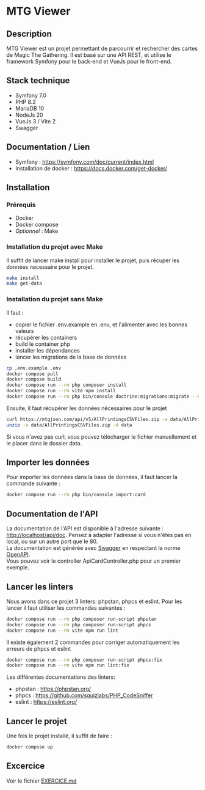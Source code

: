 # MTG Viewer

## Description

MTG Viewer est un projet permettant de parcourrir et rechercher des cartes de Magic The Gathering.
Il est basé sur une API REST, et utilise le framework Symfony pour le back-end et VueJs pour le front-end.

## Stack technique

- Symfony 7.0
- PHP 8.2
- MariaDB 10
- NodeJs 20
- VueJs 3 / Vite 2
- Swagger

## Documentation / Lien

- Symfony : <https://symfony.com/doc/current/index.html>
- Installation de docker : <https://docs.docker.com/get-docker/>

## Installation

### Prérequis

- Docker
- Docker compose
- *Optionnel* : Make

### Installation du projet avec Make

Il suffit de lancer make install pour installer le projet, puis récuper les données necessaire pour le projet.

```bash
make install
make get-data
```

### Installation du projet sans Make

Il faut :

- copier le fichier .env.example en .env, et l'alimenter avec les bonnes valeurs
- récupérer les containers
- build le container php
- installer les dépendances
- lancer les migrations de la base de données

```bash
cp .env.example .env
docker compose pull
docker compose build
docker compose run --rm php composer install
docker compose run --rm vite npm install
docker compose run --rm php bin/console doctrine:migrations:migrate --no-interaction
````

Ensuite, il faut récupérer les données nécessaires pour le projet

```bash
curl https://mtgjson.com/api/v5/AllPrintingsCSVFiles.zip -o data/AllPrintingsCSVFiles.zip
unzip -o data/AllPrintingsCSVFiles.zip -d data
```

Si vous n'avez pas curl, vous pouvez télécharger le fichier manuellement et le placer dans le dossier data.

## Importer les données

Pour importer les données dans la base de données, il faut lancer la commande suivante :

```bash
docker compose run --rm php bin/console import:card
```

## Documentation de l'API

La documentation de l'API est disponible à l'adresse suivante : [http://localhost/api/doc](http://localhost/api/doc). Pensez à adapter l'adresse si vous n'êtes pas en local, ou sur un autre port que le 80.  
La documentation est générée avec [Swagger](https://swagger.io/) en respectant la norme [OpenAPI](https://swagger.io/specification/).  
Vous pouvez voir le controller ApiCardController.php pour un premier exemple.

## Lancer les linters

Nous avons dans ce projet 3 linters: phpstan, phpcs et eslint.
Pour les lancer il faut utiliser les commandes suivantes :

```bash
docker compose run --rm php composer run-script phpstan
docker compose run --rm php composer run-script phpcs
docker compose run --rm vite npm run lint
```  

Il existe également 2 commandes pour corriger automatiquement les erreurs de phpcs et eslint

```bash
docker compose run --rm php composer run-script phpcs:fix
docker compose run --rm vite npm run lint:fix
```

Les différentes documentations des linters:

- phpstan : <https://phpstan.org/>
- phpcs : <https://github.com/squizlabs/PHP_CodeSniffer>
- eslint : <https://eslint.org/>

## Lancer le projet

Une fois le projet installé, il suffit de faire :

```bash
docker compose up
```

## Excercice

Voir le fichier [EXERCICE.md](EXERCICE.md)
